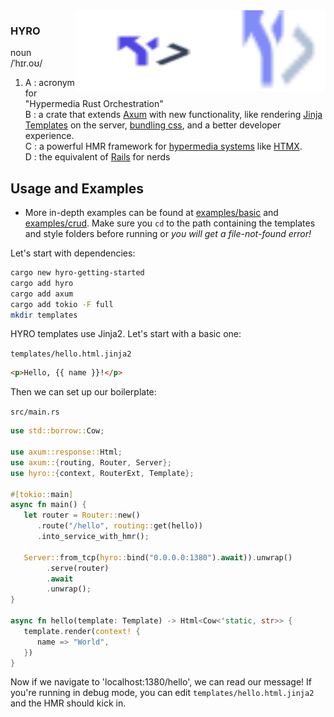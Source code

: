 <img alt="HYRO logo" src="./assets/hyro-dark.svg#gh-dark-mode-only" align="right" height="130" width="200"/>
<img alt="HYRO logo" src="./assets/hyro-light.svg#gh-light-mode-only" align="right" height="130" width="200">

### HYRO
noun  
/ˈhɪr.oʊ/

1. A : acronym for "Hypermedia Rust Orchestration"  
   B : a crate that extends [Axum](https://github.com/tokio-rs/axum/) with new functionality, like
   rendering [Jinja Templates](https://github.com/mitsuhiko/minijinja) on the server,
   [bundling css](https://github.com/parcel-bundler/lightningcss), and a better developer experience.  
   C : a powerful HMR framework for [hypermedia systems](https://hypermedia.systems/) like [HTMX](https://htmx.org/).  
   D : the equivalent of [Rails](https://rubyonrails.org/) for nerds

## Usage and Examples

- More in-depth examples can be found at [examples/basic](examples/basic/) and [examples/crud](examples/crud/). Make sure you `cd` to the path containing
  the templates and style folders before running or _you will get a file-not-found error!_

Let's start with dependencies:

```sh
cargo new hyro-getting-started
cargo add hyro
cargo add axum
cargo add tokio -F full
mkdir templates
```

HYRO templates use Jinja2. Let's start with a basic one:

`templates/hello.html.jinja2`

```html
<p>Hello, {{ name }}!</p>
```

Then we can set up our boilerplate:

`src/main.rs`

```rust
use std::borrow::Cow;

use axum::response::Html;
use axum::{routing, Router, Server};
use hyro::{context, RouterExt, Template};

#[tokio::main]
async fn main() {
   let router = Router::new()
      .route("/hello", routing::get(hello))
      .into_service_with_hmr();

   Server::from_tcp(hyro::bind("0.0.0.0:1380").await)).unwrap()
        .serve(router)
        .await
        .unwrap();
}

async fn hello(template: Template) -> Html<Cow<'static, str>> {
   template.render(context! {
      name => "World",
   })
}
```

Now if we navigate to 'localhost:1380/hello', we can read our message! If you're running in
debug mode, you can edit `templates/hello.html.jinja2` and the HMR should kick in.
